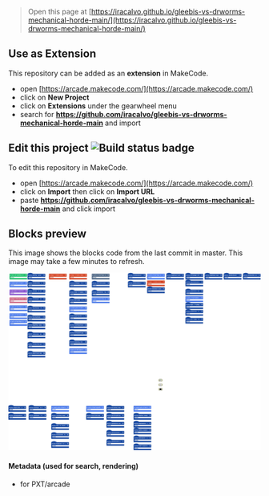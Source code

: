  


> Open this page at [https://iracalvo.github.io/gleebis-vs-drworms-mechanical-horde-main/](https://iracalvo.github.io/gleebis-vs-drworms-mechanical-horde-main/)

## Use as Extension

This repository can be added as an **extension** in MakeCode.

* open [https://arcade.makecode.com/](https://arcade.makecode.com/)
* click on **New Project**
* click on **Extensions** under the gearwheel menu
* search for **https://github.com/iracalvo/gleebis-vs-drworms-mechanical-horde-main** and import

## Edit this project ![Build status badge](https://github.com/iracalvo/gleebis-vs-drworms-mechanical-horde-main/workflows/MakeCode/badge.svg)

To edit this repository in MakeCode.

* open [https://arcade.makecode.com/](https://arcade.makecode.com/)
* click on **Import** then click on **Import URL**
* paste **https://github.com/iracalvo/gleebis-vs-drworms-mechanical-horde-main** and click import

## Blocks preview

This image shows the blocks code from the last commit in master.
This image may take a few minutes to refresh.

![A rendered view of the blocks](https://github.com/iracalvo/gleebis-vs-drworms-mechanical-horde-main/raw/master/.github/makecode/blocks.png)

#### Metadata (used for search, rendering)

* for PXT/arcade
<script src="https://makecode.com/gh-pages-embed.js"></script><script>makeCodeRender("{{ site.makecode.home_url }}", "{{ site.github.owner_name }}/{{ site.github.repository_name }}");</script>
